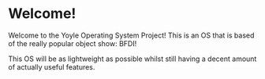 # Welcome!
Welcome to the Yoyle Operating System Project! This is an
OS that is based of the really popular object show: BFDI!

This OS will be as lightweight as possible whilst still
having a decent amount of actually useful features.
